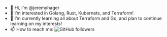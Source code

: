 - 👋 Hi, I’m @jeremyhager
- 👀 I’m interested in Golang, Rust, Kubernets, and Terraform!
- 🌱 I’m currently learning all about Terraform and Go, and plan to continue learning on my interests!
- 📫 How to reach me:
![GitHub followers](https://img.shields.io/github/followers/jeremyhager?label=Follow%20me&style=plastic)


